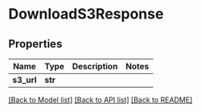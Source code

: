 # DownloadS3Response

## Properties
Name | Type | Description | Notes
------------ | ------------- | ------------- | -------------
**s3_url** | **str** |  | 

[[Back to Model list]](../README.md#documentation-for-models) [[Back to API list]](../README.md#documentation-for-api-endpoints) [[Back to README]](../README.md)

